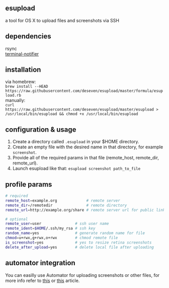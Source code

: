 ## esupload
a tool for OS X to upload files and screenshots via SSH

## dependencies
rsync  
[terminal-notifier](https://github.com/julienXX/terminal-notifier)  

## installation
via homebrew:  
```brew install --HEAD https://raw.githubusercontent.com/deseven/esupload/master/formula/esupload.rb```  
manually:  
```curl https://raw.githubusercontent.com/deseven/esupload/master/esupload > /usr/local/bin/esupload && chmod +x /usr/local/bin/esupload```  

## configuration & usage
1. Create a directory called ```.esupload``` in your $HOME directory.  
2. Create an empty file with the desired name in that directory, for example ```screenshot```.  
3. Provide all of the required params in that file (remote_host, remote_dir, remote_url).  
4. Launch esupload like that: ```esupload screenshot path_to_file```  

## profile params
```sh
# required
remote_host=example.org             # remote server
remote_dir=/remotedir               # remote directory
remote_url=http://example.org/share # remote server url for public links

# optional
remote_user=user               # ssh user name
remote_ident=$HOME/.ssh/my_rsa # ssh key
random_name=yes                # generate random name for file
chmod=u+rwx,g+rwx,o+rwx        # chmod remote file
is_screenshot=yes              # yes to resize retina screenshots
delete_after_upload=yes        # delete local file after uploading
```

## automator integration
You can easilly use Automator for uploading screenshots or other files, for more info refer to [this](http://apple.blogoverflow.com/2012/06/folder-actions-tutorial-automation-meet-the-filesystem/) or [this](http://computers.tutsplus.com/tutorials/quick-tip-use-folder-actions-to-speed-up-productivity-in-os-x--mac-45394) article.  